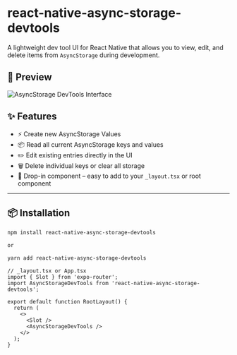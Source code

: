 # react-native-async-storage-devtools

A lightweight dev tool UI for React Native that allows you to view, edit, and delete items from `AsyncStorage` during development.

## 📸 Preview

![AsyncStorage DevTools Interface](https://media.cleanshot.cloud/media/103927/FlDoOBko4SXNk6MQyHedPV2Et8G0TQvvvJfaLmjk.jpeg?Expires=1750315135&Signature=WoXDd-KeVM4vHevBoD~KAz3nUmP-yLAFIjHPntPb02RbznoMtLfmEMBJXPsALZoy95-3YyjjEYfrriGhHjX~aUV5qJGHCPwh6ZYwqEVPXxVMA9HoXsgIM1mg5YnQpc7J54hGhUcy-oPIjzbvJ5QjzRzU0LwjqCEB7NlcVMUOEcoIPoZpQ7nC-3~HU7zNSosVAUt1kZMkQokFOfyyXeszqhFLe2MHLgUKR8e20KTk3qpmSDu5CcdddscKdb7SNtoRE3Z70iYEFu7wiTIighk1yUfHnNa4bA6gppzwuY8W1MK1iXt-2XSGw6QuaiVDm-qLB2Lp9jBxl3o1qUZZdODmmA__&Key-Pair-Id=K269JMAT9ZF4GZ)

## ✨ Features

- ⚡️ Create new AsyncStorage Values
- 📦 Read all current AsyncStorage keys and values
- ✏️ Edit existing entries directly in the UI
- 🗑️ Delete individual keys or clear all storage
- 🧩 Drop-in component – easy to add to your `_layout.tsx` or root component

---

## 📦 Installation

```bash
npm install react-native-async-storage-devtools

or

yarn add react-native-async-storage-devtools

```

```
// _layout.tsx or App.tsx
import { Slot } from 'expo-router';
import AsyncStorageDevTools from 'react-native-async-storage-devtools';

export default function RootLayout() {
  return (
    <>
      <Slot />
      <AsyncStorageDevTools />
    </>
  );
}
```
